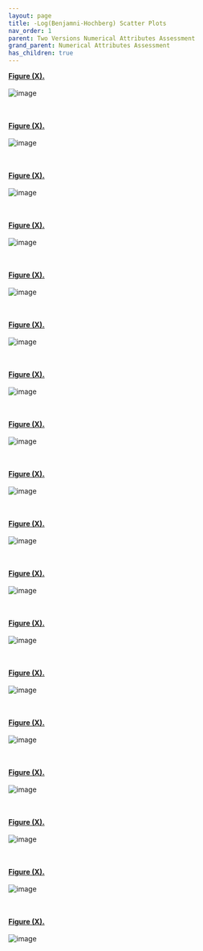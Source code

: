 ```yaml
---
layout: page
title: -Log(Benjamni-Hochberg) Scatter Plots
nav_order: 1
parent: Two Versions Numerical Attributes Assessment
grand_parent: Numerical Attributes Assessment
has_children: true
---
```


[**Figure (X).**](https://htmlpreview.github.io/?https://github.com/aryastark5/web_bench/blob/gh-pages/display_files/output_numerical_attributes_assessment/two_versions_numerical_attributes_vs_neg_logBH_/Set_Symmetric_Difference_in_Neighborhood_Gene_List_Size_vs._Difference_in_-Log_Benjamini-Hochberg_between_PathFX_Versions.html)
<br />  
![image](display_files/output_numerical_attributes_assessment/two_versions_numerical_attributes_vs_neg_logBH_/Set_Symmetric_Difference_in_Neighborhood_Gene_List_Size_vs._Difference_in_-Log_Benjamini-Hochberg_between_PathFX_Versions.png)
<br />  
<br />  

[**Figure (X).**](https://htmlpreview.github.io/?https://github.com/aryastark5/web_bench/blob/gh-pages/display_files/output_numerical_attributes_assessment/two_versions_numerical_attributes_vs_neg_logBH_/Difference_in_Neighborhood_Gene_List_Percentage_with_Intersecting_Interactome_Gene_List_Size_vs._Difference_in_-Log_Benjamini-Hochberg_between_PathFX_Versions.html)
<br />  
![image](display_files/output_numerical_attributes_assessment/two_versions_numerical_attributes_vs_neg_logBH_/Difference_in_Neighborhood_Gene_List_Percentage_with_Intersecting_Interactome_Gene_List_Size_vs._Difference_in_-Log_Benjamini-Hochberg_between_PathFX_Versions.png)
<br />  
<br />  

[**Figure (X).**](https://htmlpreview.github.io/?https://github.com/aryastark5/web_bench/blob/gh-pages/display_files/output_numerical_attributes_assessment/two_versions_numerical_attributes_vs_neg_logBH_/Difference_in_Unique_Neighborhood_Gene_List_Percentage_with_Intersecting_Interactome_Gene_List_Size_vs._Difference_in_-Log_Benjamini-Hochberg_between_PathFX_Versions.html)
<br />  
![image](display_files/output_numerical_attributes_assessment/two_versions_numerical_attributes_vs_neg_logBH_/Difference_in_Unique_Neighborhood_Gene_List_Percentage_with_Intersecting_Interactome_Gene_List_Size_vs._Difference_in_-Log_Benjamini-Hochberg_between_PathFX_Versions.png)
<br />  
<br />  

[**Figure (X).**](https://htmlpreview.github.io/?https://github.com/aryastark5/web_bench/blob/gh-pages/display_files/output_numerical_attributes_assessment/two_versions_numerical_attributes_vs_neg_logBH_/Difference_in_Ratio_of_Drug_Targets_to_Neighborhood_Genes_vs._Difference_in_-Log_Benjamini-Hochberg_between_PathFX_Versions.html)
<br />  
![image](display_files/output_numerical_attributes_assessment/two_versions_numerical_attributes_vs_neg_logBH_/Difference_in_Ratio_of_Drug_Targets_to_Neighborhood_Genes_vs._Difference_in_-Log_Benjamini-Hochberg_between_PathFX_Versions.png)
<br />  
<br />  

[**Figure (X).**](https://htmlpreview.github.io/?https://github.com/aryastark5/web_bench/blob/gh-pages/display_files/output_numerical_attributes_assessment/two_versions_numerical_attributes_vs_neg_logBH_/Difference_in_Neighbrohood_Gene_List_Percentage_vs._Difference_in_-Log_Benjamini-Hochberg_between_PathFX_Versions.html)
<br />  
![image](display_files/output_numerical_attributes_assessment/two_versions_numerical_attributes_vs_neg_logBH_/Difference_in_Neighbrohood_Gene_List_Percentage_vs._Difference_in_-Log_Benjamini-Hochberg_between_PathFX_Versions.png)
<br />  
<br />  

[**Figure (X).**](https://htmlpreview.github.io/?https://github.com/aryastark5/web_bench/blob/gh-pages/display_files/output_numerical_attributes_assessment/two_versions_numerical_attributes_vs_neg_logBH_/Difference_in_Unique_Neighborhood_Gene_List_Percentage_vs._Difference_in_-Log_Benjamini-Hochberg_between_PathFX_Versions.html)
<br />  
![image](display_files/output_numerical_attributes_assessment/two_versions_numerical_attributes_vs_neg_logBH_/Difference_in_Unique_Neighborhood_Gene_List_Percentage_vs._Difference_in_-Log_Benjamini-Hochberg_between_PathFX_Versions.png)
<br />  
<br />  

[**Figure (X).**](https://htmlpreview.github.io/?https://github.com/aryastark5/web_bench/blob/gh-pages/display_files/output_numerical_attributes_assessment/two_versions_numerical_attributes_vs_neg_logBH_/Difference_in_Unique_Neighborhood_Gene_List_Size_vs._Difference_in_-Log_Benjamini-Hochberg_between_PathFX_Versions.html)
<br />  
![image](display_files/output_numerical_attributes_assessment/two_versions_numerical_attributes_vs_neg_logBH_/Difference_in_Unique_Neighborhood_Gene_List_Size_vs._Difference_in_-Log_Benjamini-Hochberg_between_PathFX_Versions.png)
<br />  
<br />  

[**Figure (X).**](https://htmlpreview.github.io/?https://github.com/aryastark5/web_bench/blob/gh-pages/display_files/output_numerical_attributes_assessment/two_versions_numerical_attributes_vs_neg_logBH_/Difference_in_Neighborhood_Gene_List_Size_vs._Difference_in_-Log_Benjamini-Hochberg_between_PathFX_Versions.html)
<br />  
![image](display_files/output_numerical_attributes_assessment/two_versions_numerical_attributes_vs_neg_logBH_/Difference_in_Neighborhood_Gene_List_Size_vs._Difference_in_-Log_Benjamini-Hochberg_between_PathFX_Versions.png)
<br />  
<br />  

[**Figure (X).**](https://htmlpreview.github.io/?https://github.com/aryastark5/web_bench/blob/gh-pages/display_files/output_numerical_attributes_assessment/two_versions_numerical_attributes_vs_neg_logBH_/Difference_in_Intersecting_Neighborhood_Gene_List_Percentage_vs._Difference_in_-Log_Benjamini-Hochberg_between_PathFX_Versions.html)
<br />  
![image](display_files/output_numerical_attributes_assessment/two_versions_numerical_attributes_vs_neg_logBH_/Difference_in_Intersecting_Neighborhood_Gene_List_Percentage_vs._Difference_in_-Log_Benjamini-Hochberg_between_PathFX_Versions.png)
<br />  
<br />  

[**Figure (X).**](https://htmlpreview.github.io/?https://github.com/aryastark5/web_bench/blob/gh-pages/display_files/output_numerical_attributes_assessment/two_versions_numerical_attributes_vs_neg_logBH_/Difference_in_NonNeighborhood_Gene_List_Size_vs._Difference_in_-Log_Benjamini-Hochberg_between_PathFX_Versions.html)
<br />  
![image](display_files/output_numerical_attributes_assessment/two_versions_numerical_attributes_vs_neg_logBH_/Difference_in_NonNeighborhood_Gene_List_Size_vs._Difference_in_-Log_Benjamini-Hochberg_between_PathFX_Versions.png)
<br />  
<br />  

[**Figure (X).**](https://htmlpreview.github.io/?https://github.com/aryastark5/web_bench/blob/gh-pages/display_files/output_numerical_attributes_assessment/two_versions_numerical_attributes_vs_neg_logBH_/Set_Symmetric_Difference_in_Interactome_Gene_List_Size__vs._Difference_in_-Log_Benjamini-Hochberg_between_PathFX_Versions.html)
<br />  
![image](display_files/output_numerical_attributes_assessment/two_versions_numerical_attributes_vs_neg_logBH_/Set_Symmetric_Difference_in_Interactome_Gene_List_Size__vs._Difference_in_-Log_Benjamini-Hochberg_between_PathFX_Versions.png)
<br />  
<br />  

[**Figure (X).**](https://htmlpreview.github.io/?https://github.com/aryastark5/web_bench/blob/gh-pages/display_files/output_numerical_attributes_assessment/two_versions_numerical_attributes_vs_neg_logBH_/Difference_in_Unique_Interactome_Gene_List_vs._Difference_in_-Log_Benjamini-Hochberg_between_PathFX_Versions.html)
<br />  
![image](display_files/output_numerical_attributes_assessment/two_versions_numerical_attributes_vs_neg_logBH_/Difference_in_Unique_Interactome_Gene_List_vs._Difference_in_-Log_Benjamini-Hochberg_between_PathFX_Versions.png)
<br />  
<br />  

[**Figure (X).**](https://htmlpreview.github.io/?https://github.com/aryastark5/web_bench/blob/gh-pages/display_files/output_numerical_attributes_assessment/two_versions_numerical_attributes_vs_neg_logBH_/Difference_in_Interactome_Gene_List_Size_vs._Difference_in_-Log_Benjamini-Hochberg_between_PathFX_Versions.html)
<br />  
![image](display_files/output_numerical_attributes_assessment/two_versions_numerical_attributes_vs_neg_logBH_/Difference_in_Interactome_Gene_List_Size_vs._Difference_in_-Log_Benjamini-Hochberg_between_PathFX_Versions.png)
<br />  
<br />  

[**Figure (X).**](https://htmlpreview.github.io/?https://github.com/aryastark5/web_bench/blob/gh-pages/display_files/output_numerical_attributes_assessment/two_versions_numerical_attributes_vs_neg_logBH_/Difference_in_intersecting_Drug_Target_Gene_List_Percentage_vs._Difference_in_-Log_Benjamini-Hochberg_between_PathFX_Versions.html)
<br />  
![image](display_files/output_numerical_attributes_assessment/two_versions_numerical_attributes_vs_neg_logBH_/Difference_in_intersecting_Drug_Target_Gene_List_Percentage_vs._Difference_in_-Log_Benjamini-Hochberg_between_PathFX_Versions.png)
<br />  
<br />  

[**Figure (X).**](https://htmlpreview.github.io/?https://github.com/aryastark5/web_bench/blob/gh-pages/display_files/output_numerical_attributes_assessment/two_versions_numerical_attributes_vs_neg_logBH_/Difference_in_Unique_Interactome_Gene_List_Percentage_vs._Difference_in_-Log_Benjamini-Hochberg_between_PathFX_Versions.html)
<br />  
![image](display_files/output_numerical_attributes_assessment/two_versions_numerical_attributes_vs_neg_logBH_/Difference_in_Unique_Interactome_Gene_List_Percentage_vs._Difference_in_-Log_Benjamini-Hochberg_between_PathFX_Versions.png)
<br />  
<br />  

[**Figure (X).**](https://htmlpreview.github.io/?https://github.com/aryastark5/web_bench/blob/gh-pages/display_files/output_numerical_attributes_assessment/two_versions_numerical_attributes_vs_neg_logBH_/Difference_in_intersecting_Interactome_Gene_List_Percentage_vs._Difference_in_-Log_Benjamini-Hochberg_between_PathFX_Versions.html)
<br />  
![image](display_files/output_numerical_attributes_assessment/two_versions_numerical_attributes_vs_neg_logBH_/Difference_in_intersecting_Interactome_Gene_List_Percentage_vs._Difference_in_-Log_Benjamini-Hochberg_between_PathFX_Versions.png)
<br />  
<br />  

[**Figure (X).**](https://htmlpreview.github.io/?https://github.com/aryastark5/web_bench/blob/gh-pages/display_files/output_numerical_attributes_assessment/two_versions_numerical_attributes_vs_neg_logBH_/Difference_in_Unique_Drug_Target_Gene_List_Size_vs._Difference_in_-Log_Benjamini-Hochberg_between_PathFX_Versions.html)
<br />  
![image](display_files/output_numerical_attributes_assessment/two_versions_numerical_attributes_vs_neg_logBH_/Difference_in_Unique_Drug_Target_Gene_List_Size_vs._Difference_in_-Log_Benjamini-Hochberg_between_PathFX_Versions.png)
<br />  
<br />  

[**Figure (X).**](https://htmlpreview.github.io/?https://github.com/aryastark5/web_bench/blob/gh-pages/display_files/output_numerical_attributes_assessment/two_versions_numerical_attributes_vs_neg_logBH_/Difference_in_Drug_Target_Gene_List_Size_vs._Difference_in_-Log_Benjamini-Hochberg_between_PathFX_Versions.html)
<br />  
![image](display_files/output_numerical_attributes_assessment/two_versions_numerical_attributes_vs_neg_logBH_/Difference_in_Drug_Target_Gene_List_Size_vs._Difference_in_-Log_Benjamini-Hochberg_between_PathFX_Versions.png)
<br />  
<br />  













